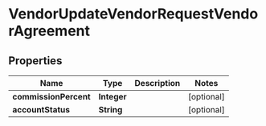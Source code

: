 

# VendorUpdateVendorRequestVendorAgreement


## Properties

| Name | Type | Description | Notes |
|------------ | ------------- | ------------- | -------------|
|**commissionPercent** | **Integer** |  |  [optional] |
|**accountStatus** | **String** |  |  [optional] |



